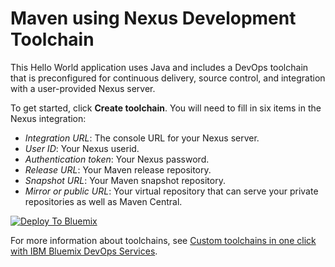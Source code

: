 # Maven using Nexus Development Toolchain

This Hello World application uses Java and includes a DevOps toolchain that is preconfigured for continuous delivery, source control, and integration with a user-provided Nexus server.

To get started, click **Create toolchain**. You will need to fill in six items in the Nexus integration:
- _Integration URL_: The console URL for your Nexus server.
- _User ID_: Your Nexus userid.
- _Authentication token_: Your Nexus password.
- _Release URL_: Your Maven release repository.
- _Snapshot URL_: Your Maven snapshot repository.
- _Mirror or public URL_: Your virtual repository that can serve your private repositories as well as Maven Central.


[![Deploy To Bluemix](https://console.ng.bluemix.net/devops/graphics/create_toolchain_button.png)](https://console.ng.bluemix.net/devops/setup/deploy/?repository=https%3A//github.com/open-toolchain/dev-maven-toolchain)

For more information about toolchains, see [Custom toolchains in one click with IBM Bluemix DevOps Services](https://developer.ibm.com/devops-services/2016/06/16/open-toolchain-with-ibm-bluemix-devops-services/).

